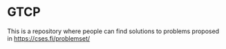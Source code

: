 # GTCP
This is a repository where people can find solutions to problems proposed in https://cses.fi/problemset/
